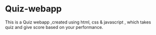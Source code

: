 # Quiz-webapp
This is a Quiz webapp ,created using html, css & javascript , which takes quiz and give score based on your performance.
